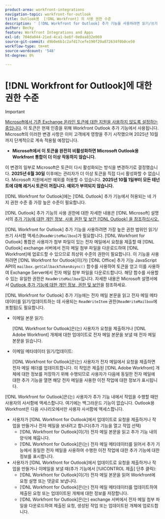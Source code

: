 ```yaml
---
product-area: workfront-integrations
navigation-topic: workfront-for-outlook
title: Outlook용  [!DNL Workfront] 의 사용 권한 수준
description: ' [!DNL Workfront for Outlook] 추가 기능을 사용하려면 읽기/쓰기 사서함 액세스가 필요합니다.  [!DNL Workfront for Outlook] 통합은 사용자가 첨부 파일이 있는 전자 메일에서 요청을 제출할 때 Outlook exchange 서버에서 전자 메일 첨부 파일을 다운로드하여  [!DNL Workfront]에 업로드할 수 있으므로 최상위 수준의 권한이 필요합니다.'
author: Becky
feature: Workfront Integrations and Apps
exl-id: 704da044-21ed-4ca1-be6f-0e0aa832e069
source-git-commit: d9b0e6b1c2afd17cefe190f29a072634f0b0ce50
workflow-type: tm+mt
source-wordcount: '548'
ht-degree: 0%

---
```


# [!DNL Workfront for Outlook]에 대한 권한 수준

>[!IMPORTANT]
>
>[Microsoft에서 기존 Exchange 온라인 토큰에 대한 지원을 사용하지 않도록 설정하는 중입니다](https://learn.microsoft.com/en-us/office/dev/add-ins/outlook/faq-nested-app-auth-outlook-legacy-tokens). 이 토큰은 현재 인증을 위해 Workfront Outlook 추가 기능에서 사용됩니다. Microsoft의 이러한 변경 사항은 이미 고객에게 영향을 주기 시작했으며 2025년 10월까지 단계적으로 계속 적용될 예정입니다.
>
>* **Microsoft에서 이 토큰을 완전히 비활성화하면 Microsoft Outlook용 Workfront 통합이 더 이상 작동하지 않습니다.**
>
>이 변경의 일부로 Microsoft은 토큰이 다시 활성화되는 방식을 변경하기로 결정했습니다. **2025년 6월 30일** 이후에는 관리자가 더 이상 토큰을 직접 다시 활성화할 수 없습니다. Microsoft 지원에서만 예외를 허용할 수 있습니다. **2025년 10월 1일부터 모든 테넌트에 대해 레거시 토큰이 꺼집니다. 예외가 부여되지 않습니다.**

[!DNL Workfront for Outlook]에는 [!DNL Outlook] 추가 기능에서 허용되는 네 가지 권한 수준 중 가장 높은 수준이 필요합니다.

[!DNL Outlook] 추가 기능의 사용 권한에 대한 자세한 내용은 [!DNL Microsoft] 설명서의 [추가 기능에 대한 개인 정보, 사용 권한 및 보안 [!DNL Outlook] 을 참조하십시오.](https://docs.microsoft.com/en-us/office/dev/add-ins/outlook/privacy-and-security)

[!DNL Workfront for Outlook] 추가 기능을 사용하려면 가장 높은 권한 범위인 읽기/쓰기 사서함 액세스(`ReadWriteMailbox`)가 필요합니다.
[!DNL Workfront for Outlook] 통합은 사용자가 첨부 파일이 있는 전자 메일에서 요청을 제출할 때 [!DNL Outlook] exchange 서버에서 전자 메일 첨부 파일을 다운로드하여 [!DNL Workfront]에 업로드할 수 있으므로 최상위 수준의 권한이 필요합니다. 이 기능을 사용하려면 [!DNL Workfront for Outlook]이(가) [!DNL Office] 추가 기능 JavaScript API의 `mailbox.getCallbackTokenAsync()` 함수를 사용하여 토큰을 얻고 이를 사용하여 Exchange Server에서 전자 메일 첨부 파일을 다운로드합니다. 해당 함수를 사용할 수 있는 유일한 권한은 `ReadWriteMailbox`입니다. 자세한 내용은 Microsoft 설명서에서 [Outlook 추가 기능에 대한 개인 정보, 권한 및 보안](https://docs.microsoft.com/en-us/office/dev/add-ins/outlook/privacy-and-security)을 참조하세요.

[!DNL Workfront for Outlook] 추가 기능에는 전자 메일 본문을 읽고 전자 메일 메타데이터를 읽기/업데이트하는 데 사용되는 `ReadWriteItem` 권한(`ReadWriteMailbox`에 포함됨)도 필요합니다.

* 이메일 본문 읽기:

  [!DNL Workfront for Outlook]은(는) 사용자가 요청을 제출하거나 [!DNL Adobe Workfront] 개체에 대한 업데이트로 전자 메일 본문을 보낼 때 전자 메일 본문을 읽습니다.
* 이메일 메타데이터 읽기/업데이트:

  [!DNL Workfront for Outlook]은(는) 사용자가 전자 메일에서 요청을 제출하면 전자 메일 헤더를 업데이트합니다. 이 작업은 제출된 [!DNL Adobe Workfront] 개체에 대한 정보를 저장하기 위해 수행되므로 사용자가 다음에 동일한 전자 메일에 대한 추가 기능을 열면 해당 전자 메일을 사용한 이전 작업에 대한 정보가 표시됩니다.

[!DNL Workfront for Outlook]은(는) 사용자가 추가 기능 내에서 작업을 수행할 때만 사용자의 사서함에 액세스합니다. 여기에는 백그라운드 기능이 없습니다. Outlook용 Workfront은 다음 시나리오에서만 사용자 사서함에 액세스합니다.

* 사용자가 [!DNL Workfront for Outlook]에서 업데이트로 요청을 제출하거나 작업을 만들거나 전자 메일을 보내려고 합니다(추가 기능을 열고 작업 선택)
   * [!DNL Workfront for Outlook]이(가) 전자 메일 본문을 읽고 추가 기능 내의 양식에 채웁니다.
   * [!DNL Workfront for Outlook]은(는) 전자 메일 메타데이터를 읽어서 추가 기능에서 동일한 전자 메일을 사용하여 수행한 이전 작업에 대한 추가 기능에 대한 정보를 표시합니다.
* 사용자가 [!DNL Workfront for Outlook]에서 업데이트로 요청을 제출하거나 작업을 만들거나 이메일을 보낼 때(추가 기능에서 [!UICONTROL 제출] 단추 클릭):
   * [!DNL Workfront for Outlook]이(가) 전자 메일 본문을 읽어 Workfront에 요청 설명 또는 댓글로 보냅니다.
   * [!DNL Workfront for Outlook]은(는) 전자 메일 메타데이터를 업데이트하여 제출된 요청 또는 업데이트된 개체에 대한 정보를 저장합니다.
   * [!DNL Workfront for Outlook]은(는) exchange 서버에서 전자 메일 첨부 파일을 다운로드하여 제출된 요청, 생성된 작업 또는 업데이트된 개체에 업로드합니다.
